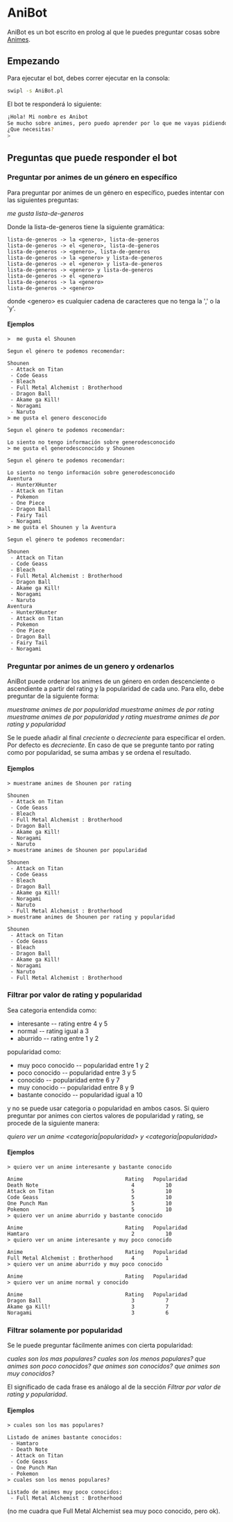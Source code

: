 # AniBot

AniBot es un bot escrito en prolog al que le puedes preguntar cosas sobre
[Animes](https://es.wikipedia.org/wiki/Anime).

## Empezando

Para ejecutar el bot, debes correr ejecutar en la consola:

```bash
swipl -s AniBot.pl
```

El bot te responderá lo siguiente:

```bash
¡Hola! Mi nombre es Anibot
Se mucho sobre animes, pero puedo aprender por lo que me vayas pidiendo
¿Que necesitas?
>
```

## Preguntas que puede responder el bot

### Preguntar por animes de un género en específico

Para preguntar por animes de un género en específico, puedes intentar con las
siguientes preguntas:

_me gusta lista-de-generos_

Donde la lista-de-generos tiene la siguiente gramática:
```
lista-de-generos -> la <genero>, lista-de-generos
lista-de-generos -> el <genero>, lista-de-generos
lista-de-generos -> <genero>, lista-de-generos
lista-de-generos -> la <genero> y lista-de-generos
lista-de-generos -> el <genero> y lista-de-generos
lista-de-generos -> <genero> y lista-de-generos
lista-de-generos -> el <genero>
lista-de-generos -> la <genero>
lista-de-generos -> <genero>
```
donde \<genero> es cualquier cadena de caracteres que no tenga la ',' o la 'y'.

#### Ejemplos
```
>  me gusta el Shounen

Segun el género te podemos recomendar:

Shounen
 - Attack on Titan
 - Code Geass
 - Bleach
 - Full Metal Alchemist : Brotherhood
 - Dragon Ball
 - Akame ga Kill!
 - Noragami
 - Naruto
> me gusta el genero desconocido

Segun el género te podemos recomendar:

Lo siento no tengo información sobre generodesconocido
> me gusta el generodesconocido y Shounen

Segun el género te podemos recomendar:

Lo siento no tengo información sobre generodesconocido
Aventura
 - HunterXHunter
 - Attack on Titan
 - Pokemon
 - One Piece
 - Dragon Ball
 - Fairy Tail
 - Noragami
> me gusta el Shounen y la Aventura

Segun el género te podemos recomendar:

Shounen
 - Attack on Titan
 - Code Geass
 - Bleach
 - Full Metal Alchemist : Brotherhood
 - Dragon Ball
 - Akame ga Kill!
 - Noragami
 - Naruto
Aventura
 - HunterXHunter
 - Attack on Titan
 - Pokemon
 - One Piece
 - Dragon Ball
 - Fairy Tail
 - Noragami
```

### Preguntar por animes de un genero y ordenarlos

AniBot puede ordenar los animes de un género en orden descenciente o ascendiente
a partir del rating y la popularidad de cada uno. Para ello, debe preguntar de la
siguiente forma:

_muestrame animes de <genero> por popularidad_
_muestrame animes de <genero> por rating_
_muestrame animes de <genero> por popularidad y rating_
_muestrame animes de <genero> por rating y popularidad_

Se le puede añadir al final _creciente_ o _decreciente_ para especificar el orden.
Por defecto es _decreciente_. En caso de que se pregunte tanto por rating como por
popularidad, se suma ambas y se ordena el resultado.

#### Ejemplos
```
> muestrame animes de Shounen por rating

Shounen
 - Attack on Titan
 - Code Geass
 - Bleach
 - Full Metal Alchemist : Brotherhood
 - Dragon Ball
 - Akame ga Kill!
 - Noragami
 - Naruto
> muestrame animes de Shounen por popularidad

Shounen
 - Attack on Titan
 - Code Geass
 - Bleach
 - Dragon Ball
 - Akame ga Kill!
 - Noragami
 - Naruto
 - Full Metal Alchemist : Brotherhood
> muestrame animes de Shounen por rating y popularidad

Shounen
 - Attack on Titan
 - Code Geass
 - Bleach
 - Dragon Ball
 - Akame ga Kill!
 - Noragami
 - Naruto
 - Full Metal Alchemist : Brotherhood
```

### Filtrar por valor de rating y popularidad

Sea categoria entendida como:
- interesante -- rating entre 4 y 5
- normal      -- rating igual a 3
- aburrido    -- rating entre 1 y 2

popularidad como:
- muy poco conocido -- popularidad entre 1 y 2
- poco conocido     -- popularidad entre 3 y 5
- conocido          -- popularidad entre 6 y 7
- muy conocido      -- popularidad entre 8 y 9
- bastante conocido -- popularidad igual a 10

y no se puede usar categoria o popularidad en ambos casos. Si quiero preguntar
por animes con ciertos valores de popularidad y rating, se procede de la siguiente manera:

_quiero ver un anime <categoria|popularidad> y <categoria|popularidad>_

#### Ejemplos
```
> quiero ver un anime interesante y bastante conocido

Anime                                 Rating   Popularidad
Death Note                              4          10
Attack on Titan                         5          10
Code Geass                              5          10
One Punch Man                           5          10
Pokemon                                 5          10
> quiero ver un anime aburrido y bastante conocido

Anime                                 Rating   Popularidad
Hamtaro                                 2          10
> quiero ver un anime interesante y muy poco conocido

Anime                                 Rating   Popularidad
Full Metal Alchemist : Brotherhood      4          1
> quiero ver un anime aburrido y muy poco conocido

Anime                                 Rating   Popularidad
> quiero ver un anime normal y conocido

Anime                                 Rating   Popularidad
Dragon Ball                             3          7
Akame ga Kill!                          3          7
Noragami                                3          6
```

### Filtrar solamente por popularidad

Se le puede preguntar fácilmente animes con cierta popularidad:

_cuales son los mas populares?_
_cuales son los menos populares?_
_que animes son poco conocidos?_
_que animes son conocidos?_
_que animes son muy conocidos?_

El significado de cada frase es análogo al de la sección _Filtrar por valor de rating y popularidad_.

#### Ejemplos
```
> cuales son los mas populares?

Listado de animes bastante conocidos:
 - Hamtaro
 - Death Note
 - Attack on Titan
 - Code Geass
 - One Punch Man
 - Pokemon
> cuales son los menos populares?

Listado de animes muy poco conocidos:
 - Full Metal Alchemist : Brotherhood
```
(no me cuadra que Full Metal Alchemist sea muy poco conocido, pero ok).
